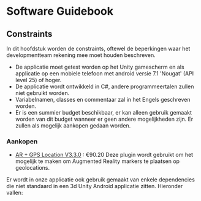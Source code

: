 # Software Guidebook

## Constraints
In dit hoofdstuk worden de constraints, oftewel de beperkingen waar het developmentteam rekening mee moet houden beschreven.

- De applicatie moet getest worden op het Unity gamescherm en als applicatie op een mobiele telefoon met android versie 7.1 'Nougat' (API level 25) of hoger.
- De applicatie wordt ontwikkeld in C#, andere programmeertalen zullen niet gebruikt worden. 
- Variabelnamen, classes en commentaar zal in het Engels geschreven worden.
- Er is een summier budget beschikbaar, er kan alleen gebruik gemaakt worden van dit budget wanneer er geen andere mogelijkheden zijn. Er zullen als mogelijk aankopen gedaan worden.

### Aankopen
- [AR + GPS Location V3.3.0](https://assetstore.unity.com/packages/tools/integration/ar-gps-location-134882) : €90.20
Deze plugin wordt gebruikt om het mogelijk te maken om Augmented Reality markers te plaatsen op geolocations.


Er wordt in onze applicatie ook gebruik gemaakt van enkele dependencies die niet standaard in een 3d Unity Android applicatie zitten. Hieronder vallen:


<!---
- Lodash-throttle:  V.4.1.1.  
Lodash-throttle wordt gebruikt in onze applicatie om performance te verbeteren, wij gebruiken het in de store zodat de store niet continu ge�pdatet wordt. Als dit niet gedaan zou worden zouden verouderde laptops performance problemen ondervinden, ook zouden twee tabbladen niet correct met elkaar kunnen communiceren.
--->


